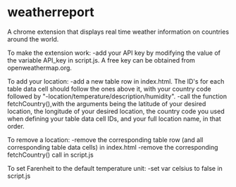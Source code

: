 # weatherreport
A chrome extension that displays real time weather information on countries around the world. 

To make the extension work: 
-add your API key by modifying the value of the variable API_key in script.js. A free key can be obtained from openweathermap.org. 

To add your location: 
-add a new table row in index.html. The ID's for each table data cell should follow the ones above it, with your country code followed by "-location/temperature/description/humidity". 
-call the function fetchCountry(),with the arguments being the latitude of your desired location, the longitude of your desired location, 
 the country code you used when defining your table data cell IDs, and your full location name, in that order.
 
To remove a location:
-remove the corresponding table row (and all corresponding table data cells) in index.html
-remove the corresponding fetchCountry() call in script.js

To set Farenheit to the default temperature unit:
-set var celsius to false in script.js
